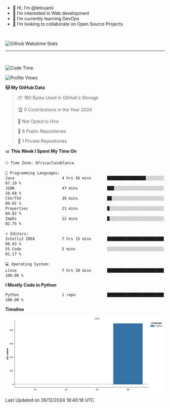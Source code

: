 - 👋 Hi, I’m @tetouanii
- 👀 I’m interested in Web development
- 🌱 I’m currently learning DevOps
- 💞️ I’m looking to collaborate on Open Source Projects

<br/>


![Github Wakatime Stats](https://github-readme-stats.vercel.app/api/wakatime/?username=@walidbosso&layout=compact&&theme=default&link="https://www.github.com/USERNAME/") 

--- 

<br/>


  
<!--START_SECTION:waka-->
![Code Time](http://img.shields.io/badge/Code%20Time-169%20hrs%2028%20mins-blue)

![Profile Views](http://img.shields.io/badge/Profile%20Views-0-blue)

**🐱 My GitHub Data** 

> 📦 180 Bytes Used in GitHub's Storage 
 > 
> 🏆 0 Contributions in the Year 2024
 > 
> 🚫 Not Opted to Hire
 > 
> 📜 8 Public Repositories 
 > 
> 🔑 1 Private Repositories 
 > 
📊 **This Week I Spent My Time On** 

```text
🕑︎ Time Zone: Africa/Casablanca

💬 Programming Languages: 
Java                     4 hrs 56 mins       █████████████████░░░░░░░░   67.19 % 
JSON                     47 mins             ███░░░░░░░░░░░░░░░░░░░░░░   10.68 % 
CSV/TSV                  39 mins             ██░░░░░░░░░░░░░░░░░░░░░░░   09.01 % 
Properties               21 mins             █░░░░░░░░░░░░░░░░░░░░░░░░   04.82 % 
ImpEx                    12 mins             █░░░░░░░░░░░░░░░░░░░░░░░░   02.75 % 

🔥 Editors: 
IntelliJ IDEA            7 hrs 15 mins       █████████████████████████   98.83 % 
VS Code                  5 mins              ░░░░░░░░░░░░░░░░░░░░░░░░░   01.17 % 

💻 Operating System: 
Linux                    7 hrs 20 mins       █████████████████████████   100.00 % 
```

**I Mostly Code in Python** 

```text
Python                   1 repo              █████████████████████████   100.00 % 
```



**Timeline**

![Lines of Code chart](https://raw.githubusercontent.com/tetouanii/tetouanii/main/assets/bar_graph.png)


 Last Updated on 26/12/2024 18:40:18 UTC
<!--END_SECTION:waka-->
